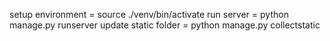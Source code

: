 setup environment = source ./venv/bin/activate
run server = python manage.py runserver
update static folder = python manage.py collectstatic 
<!-- re-run server and clear cache-->